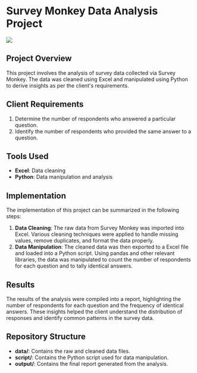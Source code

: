 # Survey Monkey Data Analysis Project

![](https://www.kustomer.com/wp-content/uploads/2018/08/SurveyMonkey_Company_Logo.jpg)
## Project Overview
This project involves the analysis of survey data collected via Survey Monkey. The data was cleaned using Excel and manipulated using Python to derive insights as per the client's requirements.

## Client Requirements
1. Determine the number of respondents who answered a particular question.
2. Identify the number of respondents who provided the same answer to a question.

## Tools Used
- **Excel**: Data cleaning
- **Python**: Data manipulation and analysis

## Implementation
The implementation of this project can be summarized in the following steps:
1. **Data Cleaning**: The raw data from Survey Monkey was imported into Excel. Various cleaning techniques were applied to handle missing values, remove duplicates, and format the data properly.
2. **Data Manipulation**: The cleaned data was then exported to a Excel file and loaded into a Python script. Using pandas and other relevant libraries, the data was manipulated to count the number of respondents for each question and to tally identical answers.

## Results
The results of the analysis were compiled into a report, highlighting the number of respondents for each question and the frequency of identical answers. These insights helped the client understand the distribution of responses and identify common patterns in the survey data.

## Repository Structure
- **data/**: Contains the raw and cleaned data files.
- **script/**: Contains the Python script used for data manipulation.
- **output/**: Contains the final report generated from the analysis.
